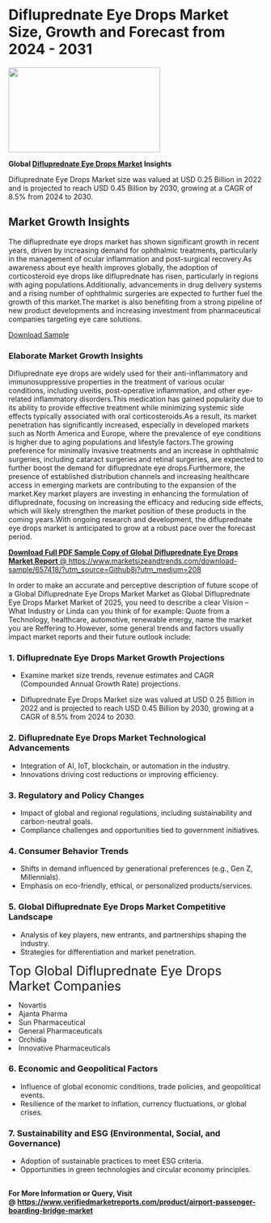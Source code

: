 <H1>Difluprednate Eye Drops Market Size, Growth and Forecast from 2024 - 2031</H1><img class="aligncenter size-medium wp-image-584254" src="https://thirdeyenews.in/wp-content/uploads/2024/09/Global-Market-Research-300x168.jpeg" alt="" width="300" height="168" /><p><strong>Global&nbsp;<a href="https://www.marketsizeandtrends.com/download-sample/657418/?utm_source=Github8j?utm_medium=208">Difluprednate Eye Drops Market</a> Insights</strong></p><p>Difluprednate Eye Drops Market size was valued at USD 0.25 Billion in 2022 and is projected to reach USD 0.45 Billion by 2030, growing at a CAGR of 8.5% from 2024 to 2030.</p><p><h2>Market Growth Insights</h2> <p>The difluprednate eye drops market has shown significant growth in recent years, driven by increasing demand for ophthalmic treatments, particularly in the management of ocular inflammation and post-surgical recovery.As awareness about eye health improves globally, the adoption of corticosteroid eye drops like difluprednate has risen, particularly in regions with aging populations.Additionally, advancements in drug delivery systems and a rising number of ophthalmic surgeries are expected to further fuel the growth of this market.The market is also benefiting from a strong pipeline of new product developments and increasing investment from pharmaceutical companies targeting eye care solutions.</p> <p><a href="download_sample_link">Download Sample</a></p> <h3>Elaborate Market Growth Insights</h3> <p>Difluprednate eye drops are widely used for their anti-inflammatory and immunosuppressive properties in the treatment of various ocular conditions, including uveitis, post-operative inflammation, and other eye-related inflammatory disorders.This medication has gained popularity due to its ability to provide effective treatment while minimizing systemic side effects typically associated with oral corticosteroids.As a result, its market penetration has significantly increased, especially in developed markets such as North America and Europe, where the prevalence of eye conditions is higher due to aging populations and lifestyle factors.The growing preference for minimally invasive treatments and an increase in ophthalmic surgeries, including cataract surgeries and retinal surgeries, are expected to further boost the demand for difluprednate eye drops.Furthermore, the presence of established distribution channels and increasing healthcare access in emerging markets are contributing to the expansion of the market.Key market players are investing in enhancing the formulation of difluprednate, focusing on increasing the efficacy and reducing side effects, which will likely strengthen the market position of these products in the coming years.With ongoing research and development, the difluprednate eye drops market is anticipated to grow at a robust pace over the forecast period.</p> <p><a href="get_more_link"></p><p><span class=""><strong>Download Full PDF Sample Copy of Global Difluprednate Eye Drops Market Report</strong> @ <a href="https://www.marketsizeandtrends.com/download-sample/657418/?utm_source=Github8j?utm_medium=208" target="_blank">https://www.marketsizeandtrends.com/download-sample/657418/?utm_source=Github8j?utm_medium=208</a></span></p><p>In order to make an accurate and perceptive description of future scope of a Global&nbsp;Difluprednate Eye Drops Market Market as Global&nbsp;Difluprednate Eye Drops Market Market of 2025, you need to describe a clear Vision &ndash; What Industry or Linda can you think of for example: Quote from a Technology, healthcare, automotive, renewable energy, name the market you are Reffering to.However, some general trends and factors usually impact market reports and their future outlook include:</p><h3>1.&nbsp;<strong>Difluprednate Eye Drops Market Growth Projections</strong></h3><ul><li>Examine market size trends, revenue estimates and CAGR (Compounded Annual Growth Rate) projections.</li><li><p>Difluprednate Eye Drops Market size was valued at USD 0.25 Billion in 2022 and is projected to reach USD 0.45 Billion by 2030, growing at a CAGR of 8.5% from 2024 to 2030.</p></li></ul><h3>2.&nbsp;<strong>Difluprednate Eye Drops Market Technological Advancements</strong></h3><ul><li>Integration of AI, IoT, blockchain, or automation in the industry.</li><li>Innovations driving cost reductions or improving efficiency.</li></ul><h3>3.&nbsp;<strong>Regulatory and Policy Changes</strong></h3><ul><li>Impact of global and regional regulations, including sustainability and carbon-neutral goals.</li><li>Compliance challenges and opportunities tied to government initiatives.</li></ul><h3>4.&nbsp;<strong>Consumer Behavior Trends</strong></h3><ul><li>Shifts in demand influenced by generational preferences (e.g., Gen Z, Millennials).</li><li>Emphasis on eco-friendly, ethical, or personalized products/services.</li></ul><h3>5.&nbsp;<strong>Global Difluprednate Eye Drops Market Competitive Landscape</strong></h3><ul><li>Analysis of key players, new entrants, and partnerships shaping the industry.</li><li>Strategies for differentiation and market penetration.</li></ul><p data-pm-slice="1 1 []"><span style="color: inherit; font-family: inherit; font-size: 25px;">Top Global Difluprednate Eye Drops Market Companies</span></p><div class="" data-test-id=""><p><li>Novartis</li><li> Ajanta Pharma</li><li> Sun Pharmaceutical</li><li> General Pharmaceuticals</li><li> Orchidia</li><li> Innovative Pharmaceuticals</li></p></div><h3>6.&nbsp;<strong>Economic and Geopolitical Factors</strong></h3><ul><li>Influence of global economic conditions, trade policies, and geopolitical events.</li><li>Resilience of the market to inflation, currency fluctuations, or global crises.</li></ul><h3>7.&nbsp;<strong>Sustainability and ESG (Environmental, Social, and Governance)</strong></h3><ul><li>Adoption of sustainable practices to meet ESG criteria.</li><li>Opportunities in green technologies and circular economy principles.</li></ul><h2><strong style="font-size: 14px;">For More Information or Query, Visit @&nbsp;</strong><a style="background-color: #ffffff; font-size: 14px;" href="https://www.marketsizeandtrends.com/report/difluprednate-eye-drops-market/" target="_blank">https://www.verifiedmarketreports.com/product/airport-passenger-boarding-bridge-market</a></h2>